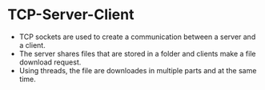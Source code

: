# TCP-Server-Client
- TCP sockets are used to create a communication between a server and a client.
- The server shares files that are stored in a folder and clients make a file download request.
- Using threads, the file are downloades in multiple parts and at the same time.
